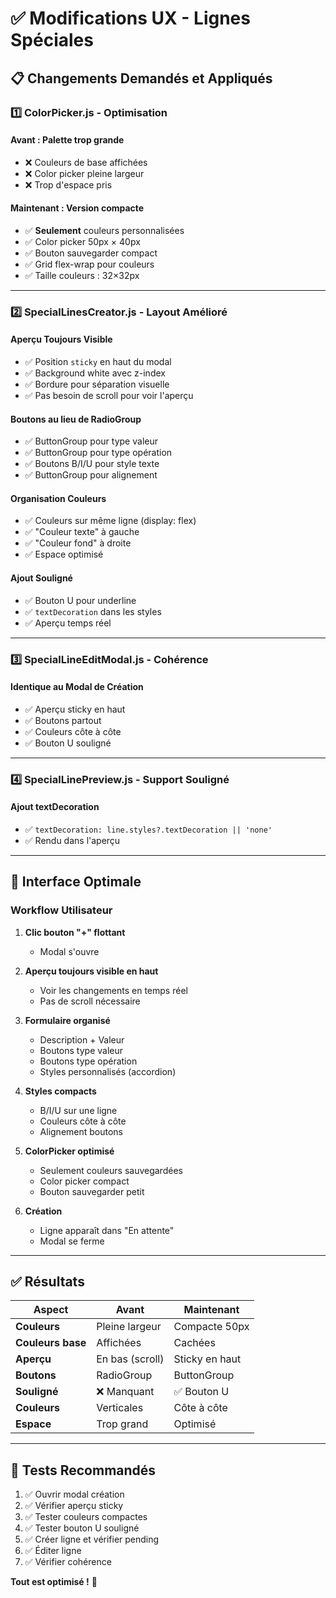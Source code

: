 # ✅ Modifications UX - Lignes Spéciales

## 📋 **Changements Demandés et Appliqués**

### **1️⃣ ColorPicker.js - Optimisation**

#### **Avant** : Palette trop grande
- ❌ Couleurs de base affichées
- ❌ Color picker pleine largeur
- ❌ Trop d'espace pris

#### **Maintenant** : Version compacte
- ✅ **Seulement** couleurs personnalisées
- ✅ Color picker 50px × 40px
- ✅ Bouton sauvegarder compact
- ✅ Grid flex-wrap pour couleurs
- ✅ Taille couleurs : 32×32px

---

### **2️⃣ SpecialLinesCreator.js - Layout Amélioré**

#### **Aperçu Toujours Visible**
- ✅ Position `sticky` en haut du modal
- ✅ Background white avec z-index
- ✅ Bordure pour séparation visuelle
- ✅ Pas besoin de scroll pour voir l'aperçu

#### **Boutons au lieu de RadioGroup**
- ✅ ButtonGroup pour type valeur
- ✅ ButtonGroup pour type opération
- ✅ Boutons B/I/U pour style texte
- ✅ ButtonGroup pour alignement

#### **Organisation Couleurs**
- ✅ Couleurs sur même ligne (display: flex)
- ✅ "Couleur texte" à gauche
- ✅ "Couleur fond" à droite
- ✅ Espace optimisé

#### **Ajout Souligné**
- ✅ Bouton U pour underline
- ✅ `textDecoration` dans les styles
- ✅ Aperçu temps réel

---

### **3️⃣ SpecialLineEditModal.js - Cohérence**

#### **Identique au Modal de Création**
- ✅ Aperçu sticky en haut
- ✅ Boutons partout
- ✅ Couleurs côte à côte
- ✅ Bouton U souligné

---

### **4️⃣ SpecialLinePreview.js - Support Souligné**

#### **Ajout textDecoration**
- ✅ `textDecoration: line.styles?.textDecoration || 'none'`
- ✅ Rendu dans l'aperçu

---

## 🎯 **Interface Optimale**

### **Workflow Utilisateur**

1. **Clic bouton "+" flottant**
   - Modal s'ouvre

2. **Aperçu toujours visible en haut**
   - Voir les changements en temps réel
   - Pas de scroll nécessaire

3. **Formulaire organisé**
   - Description + Valeur
   - Boutons type valeur
   - Boutons type opération
   - Styles personnalisés (accordion)

4. **Styles compacts**
   - B/I/U sur une ligne
   - Couleurs côte à côte
   - Alignement boutons

5. **ColorPicker optimisé**
   - Seulement couleurs sauvegardées
   - Color picker compact
   - Bouton sauvegarder petit

6. **Création**
   - Ligne apparaît dans "En attente"
   - Modal se ferme

---

## ✅ **Résultats**

| Aspect | Avant | Maintenant |
|--------|-------|------------|
| **Couleurs** | Pleine largeur | Compacte 50px |
| **Couleurs base** | Affichées | Cachées |
| **Aperçu** | En bas (scroll) | Sticky en haut |
| **Boutons** | RadioGroup | ButtonGroup |
| **Souligné** | ❌ Manquant | ✅ Bouton U |
| **Couleurs** | Verticales | Côte à côte |
| **Espace** | Trop grand | Optimisé |

---

## 🚀 **Tests Recommandés**

1. ✅ Ouvrir modal création
2. ✅ Vérifier aperçu sticky
3. ✅ Tester couleurs compactes
4. ✅ Tester bouton U souligné
5. ✅ Créer ligne et vérifier pending
6. ✅ Éditer ligne
7. ✅ Vérifier cohérence

**Tout est optimisé !** 🎉

